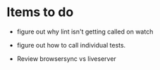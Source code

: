 # Items to do

* figure out why lint isn't getting called on watch

* figure out how to call individual tests.

* Review browsersync vs liveserver
